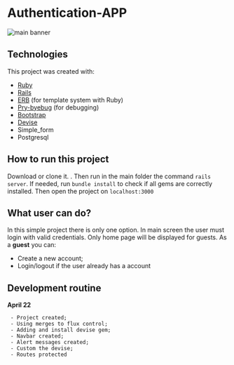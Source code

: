 
# Authentication-APP

![main banner](https://github.com/thiagohrcosta/authenticationApp/blob/master/public/img/loginAutentication.png?raw=true)


## Technologies
This project was created with:

 - [Ruby](https://www.ruby-lang.org/pt/)
 - [Rails](https://rubygems.org/gems/rails)
 - [ERB](https://ruby-doc.org/stdlib-2.7.1/libdoc/erb/rdoc/ERB.html) (for template system with Ruby)
 - [Pry-byebug](https://rubygems.org/gems/pry-byebug/versions/3.4.0?locale=pt-BR) (for debugging)
 - [Bootstrap](https://getbootstrap.com/)
 - [Devise](https://rubygems.org/gems/devise/versions/4.2.0?locale=pt-BR)
 - Simple_form
 - Postgresql

## How to run this project
Download or clone it. . Then run in the main folder the command `rails server`. If needed, run `bundle install` to check if all gems are correctly installed. Then open the project on `localhost:3000`

## What user can do?
In this simple project there is only one option. In main screen the user must login with valid credentials. Only home page will be displayed for guests. As a **guest** you can:

 - Create a new account;
 - Login/logout if the user already has a account

## Development routine

 **April 22**

     - Project created;
     - Using merges to flux control;
     - Adding and install devise gem;
     - Navbar created;
     - Alert messages created;
     - Custom the devise;
     - Routes protected
